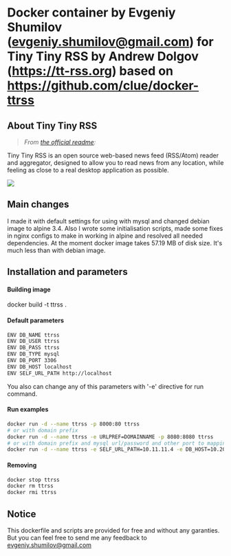 # Docker container by Evgeniy Shumilov (evgeniy.shumilov@gmail.com) for Tiny Tiny RSS by Andrew Dolgov (https://tt-rss.org) based on https://github.com/clue/docker-ttrss

## About Tiny Tiny RSS

> *From [the official readme](http://tt-rss.org/redmine/projects/tt-rss/wiki):*

Tiny Tiny RSS is an open source web-based news feed (RSS/Atom) reader and aggregator,
designed to allow you to read news from any location,
while feeling as close to a real desktop application as possible.

![](http://tt-rss.org/images/1.9/1.jpg)

## Main changes

I made it with default settings for using with mysql and changed debian image to alpine 3.4. Also I wrote some initialisation scripts, made some fixes in nginx configs to make in working in alpine and resolved all needed dependencies. At the moment docker image takes 57.19 MB of disk size. It's much less than with debian image.

## Installation and parameters

#### Building image

docker build -t ttrss .

#### Default parameters

```bash
ENV DB_NAME ttrss
ENV DB_USER ttrss
ENV DB_PASS ttrss
ENV DB_TYPE mysql
ENV DB_PORT 3306
ENV DB_HOST localhost
ENV SELF_URL_PATH http://localhost
```

You also can change any of this parameters with '-e' directive for run command.

#### Run examples

```bash
docker run -d --name ttrss -p 8000:80 ttrss
# or with domain prefix
docker run -d --name ttrss -e URLPREF=DOMAINNAME -p 8080:8080 ttrss
# or with domain prefix and mysql url/password and other port to mapping
docker run -d --name ttrss -e SELF_URL_PATH=10.11.11.4 -e DB_HOST=10.20.30.4 -e DB_PASS=somepassword -p 8802:80 ttrss
```

#### Removing

```bash
docker stop ttrss
docker rm ttrss
docker rmi ttrss
```

## Notice

This dockerfile and scripts are provided for free and without any garanties. But you can feel free to send me any feedback to evgeniy.shumilov@gmail.com

